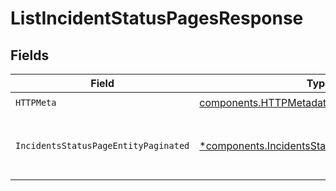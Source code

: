 # ListIncidentStatusPagesResponse


## Fields

| Field                                                                                                           | Type                                                                                                            | Required                                                                                                        | Description                                                                                                     |
| --------------------------------------------------------------------------------------------------------------- | --------------------------------------------------------------------------------------------------------------- | --------------------------------------------------------------------------------------------------------------- | --------------------------------------------------------------------------------------------------------------- |
| `HTTPMeta`                                                                                                      | [components.HTTPMetadata](../../models/components/httpmetadata.md)                                              | :heavy_check_mark:                                                                                              | N/A                                                                                                             |
| `IncidentsStatusPageEntityPaginated`                                                                            | [*components.IncidentsStatusPageEntityPaginated](../../models/components/incidentsstatuspageentitypaginated.md) | :heavy_minus_sign:                                                                                              | List status pages that are attached to an incident                                                              |